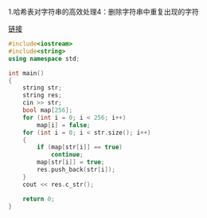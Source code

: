 1.哈希表对字符串的高效处理4：删除字符串中重复出现的字符

[链接](https://blog.csdn.net/to_xidianhph_youth/article/details/33013815)

```cpp
#include<iostream>
#include<string>
using namespace std;

int main()
{
	string str;
	string res;
	cin >> str;
	bool map[256];
	for (int i = 0; i < 256; i++)
		map[i] = false;
	for (int i = 0; i < str.size(); i++)
	{
		if (map[str[i]] == true)
			continue;
		map[str[i]] = true;
		res.push_back(str[i]);
	}
	cout << res.c_str();

	return 0;
}
```

